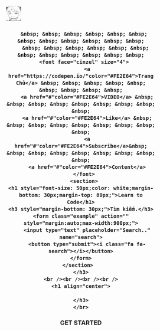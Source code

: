 <DOCTYPE html>
<html lang="en">
<head>
    <meta charset="utf-8">
  <link rel="stylesheet" href="https://cdnjs.cloudflare.com/ajax/libs/font-awesome/4.7.0/css/font-awesome.min.css">
<style>
  <title>
    Nguyễn Thanh Trịnh
  </title>
  <style>
     img {
 position: absolute;
 top: 10px;
 left: 200px; 
   }
    * {
  box-sizing: border-box;
}

form.example input[type=text] {
  padding: 10px;
  font-size: 17px;
  border: 1px solid grey;
  float: left;
  width: 80%;
  background: #f1f1f1;
}

form.example button {
  float: left;
  width: 20%;
  padding: 10px;
  background: #2196F3;
  color: white;
  font-size: 17px;
  border: 1px solid grey;
  border-left: none;
  cursor: pointer;
}

form.example button:hover {
  background: #0b7dda;
}

form.example::after {
  content: "";
  clear: both;
  display: table;
}
  </style>
  </head>
  <body background="tru.jpg">
    <img src="OIP.jpg" alt="text" width="10%">
    <br />
    <h3 align="center">
      
      &nbsp; &nbsp; &nbsp; &nbsp; &nbsp; &nbsp; &nbsp; &nbsp; &nbsp; &nbsp; &nbsp; &nbsp;
       &nbsp; &nbsp; &nbsp; &nbsp; &nbsp; &nbsp; &nbsp; &nbsp; &nbsp; &nbsp; &nbsp; &nbsp;
      <font face="cinzel" size="4">
        <a href="https://codepen.io/"color="#FE2E64">Trang Chủ</a> &nbsp; &nbsp; &nbsp; &nbsp; &nbsp; &nbsp; &nbsp; &nbsp; &nbsp;
        <a href="#"color="#FE2E64">VIDEO</a> &nbsp; &nbsp; &nbsp; &nbsp; &nbsp; &nbsp; &nbsp; &nbsp; &nbsp;
        <a href="#"color="#FE2E64">Like</a> &nbsp; &nbsp; &nbsp; &nbsp; &nbsp; &nbsp; &nbsp; &nbsp; &nbsp;
        <a href="#"color="#FE2E64">Subscribe</a>&nbsp; &nbsp; &nbsp; &nbsp; &nbsp; &nbsp; &nbsp; &nbsp; &nbsp;
        <a href="#"color="#FE2E64">Content</a>
      </font>
      <section>
    <h1 style="font-size: 50px;color: white;margin-bottom: 30px;margin-top: 80px;">Learn to Code</h1>
    <h3 style="margin-bottom: 30px;">Tìm kiếm.</h3>
    <form class="example" action="" style="margin:auto;max-width:900px;">
        <input type="text" placeholder="Search.." name="search">
        <button type="submit"><i class="fa fa-search"></i></button>
    </form>
    </section>  
    </h3>
    <br /><br /><br /><br />
    <h1 align="center">
      
    </h3>
    </br>
  <h3 align="center">
    <a hred="#">GET STARTED</a>
  </h3> 
  </body>
  </html>
